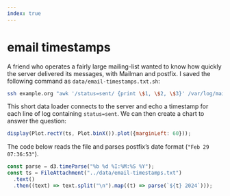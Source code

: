```yaml
---
index: true
---
```


# email timestamps

A friend who operates a fairly large mailing-list wanted to know how quickly the server delivered its messages, with Mailman and postfix. I saved the following command as `data/email-timestamps.txt.sh`:

```sh echo run=false
ssh example.org "awk '/status=sent/ {print \$1, \$2, \$3}' /var/log/mail.log"
```

This short data loader connects to the server and echo a timestamp for each line of log containing `status=sent`. We can then create a chart to answer the question:

```js echo
display(Plot.rectY(ts, Plot.binX()).plot({marginLeft: 60}));
```

The code below reads the file and parses postfix’s date format (`"Feb 29 07:36:53"`).

```js echo
const parse = d3.timeParse("%b %d %I:%M:%S %Y");
const ts = FileAttachment("../data/email-timestamps.txt")
  .text()
  .then((text) => text.split("\n").map((t) => parse(`${t} 2024`)));
```
